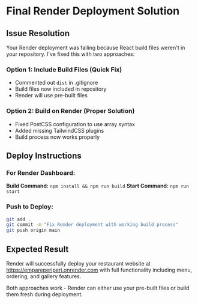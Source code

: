 # Final Render Deployment Solution

## Issue Resolution
Your Render deployment was failing because React build files weren't in your repository. I've fixed this with two approaches:

### Option 1: Include Build Files (Quick Fix)
- Commented out `dist` in .gitignore
- Build files now included in repository
- Render will use pre-built files

### Option 2: Build on Render (Proper Solution)  
- Fixed PostCSS configuration to use array syntax
- Added missing TailwindCSS plugins
- Build process now works properly

## Deploy Instructions

### For Render Dashboard:
**Build Command:** `npm install && npm run build`
**Start Command:** `npm run start`

### Push to Deploy:
```bash
git add .
git commit -m "Fix Render deployment with working build process"
git push origin main
```

## Expected Result
Render will successfully deploy your restaurant website at https://empareperiperi.onrender.com with full functionality including menu, ordering, and gallery features.

Both approaches work - Render can either use your pre-built files or build them fresh during deployment.